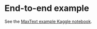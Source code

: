 # End-to-end example

See the <a href="https://www.kaggle.com/code/melissawm/maxtext-examples" target="_blank">MaxText example Kaggle notebook</a>.
